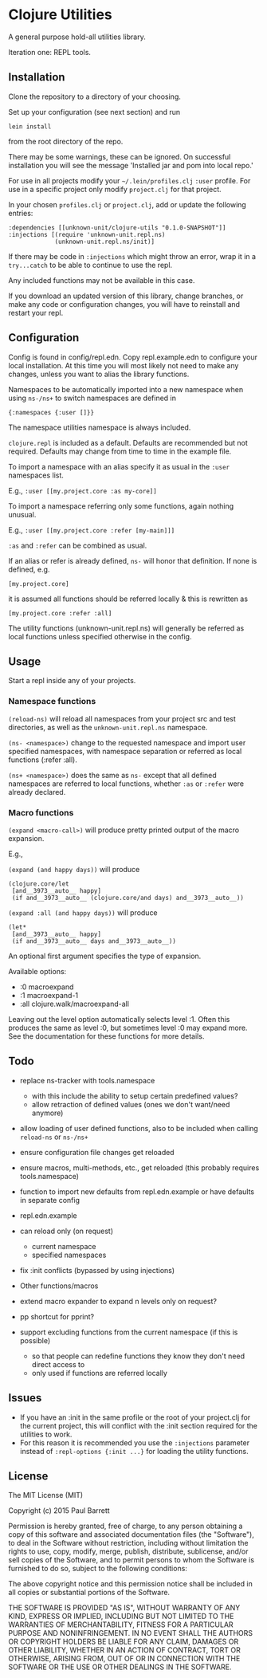 # Clojure Utilities

A general purpose hold-all utilities library.

Iteration one: REPL tools.

## Installation

Clone the repository to a directory of your choosing.

Set up your configuration (see next section) and run

`lein install`

from the root directory of the repo.

There may be some warnings, these can be ignored.
On successful installation you will see the message
'Installed jar and pom into local repo.'

For use in all projects modify your `~/.lein/profiles.clj` `:user` profile.
For use in a specific project only modify `project.clj` for that project.

In your chosen `profiles.clj` or `project.clj`, add or update
the following entries:

```
:dependencies [[unknown-unit/clojure-utils "0.1.0-SNAPSHOT"]]
:injections [(require 'unknown-unit.repl.ns)
             (unknown-unit.repl.ns/init)]
```

If there may be code in `:injections` which might throw an error,
wrap it in a `try...catch` to be able to continue to use the repl.

Any included functions may not be available in this case.

If you download an updated version of this library, change branches,
or make any code or configuration changes, you will have to reinstall
and restart your repl.

## Configuration

Config is found in config/repl.edn. Copy repl.example.edn to configure
your local installation. At this time you will most likely not need
to make any changes, unless you want to alias the library functions.

Namespaces to be automatically imported into a new namespace when using
`ns-/ns+` to switch namespaces are defined in

`{:namespaces {:user []}}`

The namespace utilities namespace is always included.

`clojure.repl` is included as a default. Defaults are recommended
but not required. Defaults may change from time to time in the example
file.

To import a namespace with an alias specify it as usual in the `:user`
namespaces list.

E.g., `:user [[my.project.core :as my-core]]`

To import a namespace referring only some functions, again nothing unusual.

E.g., `:user [[my.project.core :refer [my-main]]]`

`:as` and `:refer` can be combined as usual.

If an alias or refer is already defined, `ns-` will honor that definition.
If none is defined, e.g.

`[my.project.core]`

it is assumed all functions should be referred locally & this is rewritten as

`[my.project.core :refer :all]`

The utility functions (unknown-unit.repl.ns) will generally be referred as
local functions unless specified otherwise in the config.

## Usage

Start a repl inside any of your projects.

### Namespace functions

`(reload-ns)` will reload all namespaces from your project src and test
directories, as well as the `unknown-unit.repl.ns` namespace.

`(ns- <namespace>)` change to the requested namespace and import user
specified namespaces, with namespace separation or referred as local
functions (:refer :all).

`(ns+ <namespace>)` does the same as `ns-` except that all defined namespaces
are referred to local functions, whether `:as` or `:refer` were already declared.

### Macro functions

`(expand <macro-call>)` will produce pretty printed output of the macro expansion.

E.g.,

`(expand (and happy days))`
will produce

```
(clojure.core/let
 [and__3973__auto__ happy]
 (if and__3973__auto__ (clojure.core/and days) and__3973__auto__))
```

`(expand :all (and happy days))`
will produce

```
(let*
 [and__3973__auto__ happy]
 (if and__3973__auto__ days and__3973__auto__))
```

An optional first argument specifies the type of expansion.

Available options:

- :0 macroexpand
- :1 macroexpand-1
- :all clojure.walk/macroexpand-all

Leaving out the level option automatically selects level :1. Often this produces the same as level :0, but sometimes level :0 may expand more.
See the documentation for these functions for more details.

## Todo

- replace ns-tracker with tools.namespace
  - with this include the ability to setup certain predefined values?
  - allow retraction of defined values (ones we don't want/need anymore)
- allow loading of user defined functions, also to be
  included when calling `reload-ns` or `ns-/ns+`
- ensure configuration file changes get reloaded
- ensure macros, multi-methods, etc., get reloaded (this probably requires tools.namespace)
- function to import new defaults from repl.edn.example or have defaults in separate config
- repl.edn.example
- can reload only (on request)
  - current namespace
  - specified namespaces
- fix :init conflicts (bypassed by using injections)

- Other functions/macros
- extend macro expander to expand n levels only on request?
- pp shortcut for pprint?

- support excluding functions from the current namespace (if this is possible)
  - so that people can redefine functions they know they don't need direct access to
  - only used if functions are referred locally

## Issues

- If you have an :init in the same profile or the root of your project.clj
  for the current project, this will conflict with the :init section
  required for the utilities to work.
- For this reason it is recommended you use the `:injections` parameter
  instead of `:repl-options {:init ...}` for loading the utility functions.

## License

The MIT License (MIT)

Copyright (c) 2015 Paul Barrett

Permission is hereby granted, free of charge, to any person obtaining a copy
of this software and associated documentation files (the "Software"), to deal
in the Software without restriction, including without limitation the rights
to use, copy, modify, merge, publish, distribute, sublicense, and/or sell
copies of the Software, and to permit persons to whom the Software is
furnished to do so, subject to the following conditions:

The above copyright notice and this permission notice shall be included in
all copies or substantial portions of the Software.

THE SOFTWARE IS PROVIDED "AS IS", WITHOUT WARRANTY OF ANY KIND, EXPRESS OR
IMPLIED, INCLUDING BUT NOT LIMITED TO THE WARRANTIES OF MERCHANTABILITY,
FITNESS FOR A PARTICULAR PURPOSE AND NONINFRINGEMENT. IN NO EVENT SHALL THE
AUTHORS OR COPYRIGHT HOLDERS BE LIABLE FOR ANY CLAIM, DAMAGES OR OTHER
LIABILITY, WHETHER IN AN ACTION OF CONTRACT, TORT OR OTHERWISE, ARISING FROM,
OUT OF OR IN CONNECTION WITH THE SOFTWARE OR THE USE OR OTHER DEALINGS IN
THE SOFTWARE.
